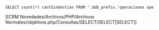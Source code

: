 `SELECT count(*) cantSinGestion FROM '.$db_prefix.'operaciones ope`

[[CRM Novedades/Archivos/PHP/Archivos Normales/objetivos.php/Consultas/SELECT/SELECT|SELECT]]